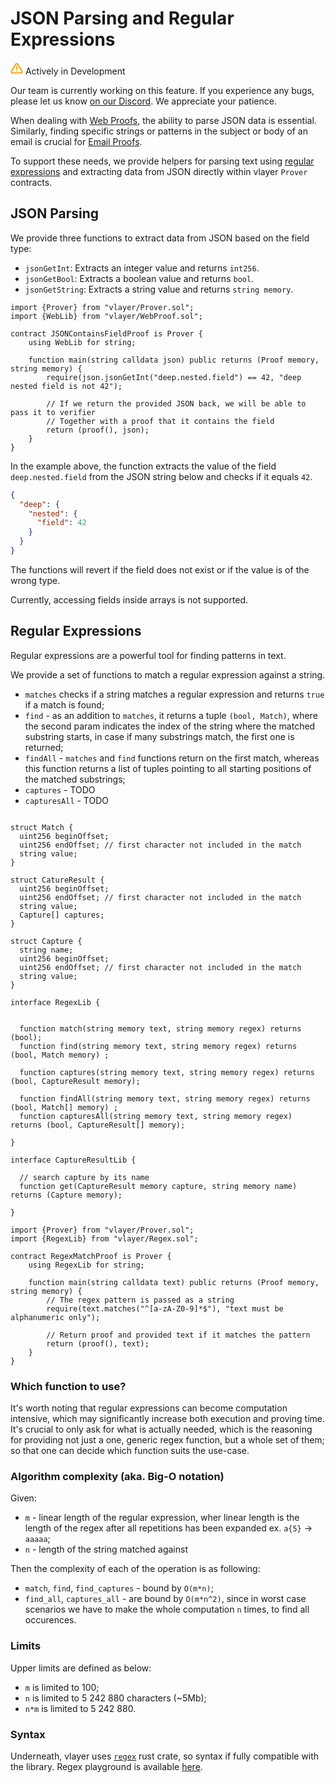 # JSON Parsing and Regular Expressions

<div class="feature-card feature-in-dev">
  <div class="title">
    <svg width="20" height="20" viewBox="0 0 20 20" fill="none" xmlns="http://www.w3.org/2000/svg">
    <path d="M8.57499 3.21665L1.51665 15C1.37113 15.252 1.29413 15.5377 1.29331 15.8288C1.2925 16.1198 1.3679 16.4059 1.51201 16.6588C1.65612 16.9116 1.86392 17.1223 2.11474 17.2699C2.36556 17.4174 2.65065 17.4968 2.94165 17.5H17.0583C17.3493 17.4968 17.6344 17.4174 17.8852 17.2699C18.136 17.1223 18.3439 16.9116 18.488 16.6588C18.6321 16.4059 18.7075 16.1198 18.7067 15.8288C18.7058 15.5377 18.6288 15.252 18.4833 15L11.425 3.21665C11.2764 2.97174 11.0673 2.76925 10.8176 2.62872C10.568 2.48819 10.2864 2.41437 9.99999 2.41437C9.71354 2.41437 9.43193 2.48819 9.18232 2.62872C8.93272 2.76925 8.72355 2.97174 8.57499 3.21665V3.21665Z" stroke="#FCA004" stroke-width="2" stroke-linecap="round" stroke-linejoin="round"/>
    <path d="M10 7.5V10.8333" stroke="#FCA004" stroke-width="2" stroke-linecap="round" stroke-linejoin="round"/>
    <path d="M10 14.1667H10.0083" stroke="#FCA004" stroke-width="2" stroke-linecap="round" stroke-linejoin="round"/>
    </svg>
    Actively in Development
  </div>
  <p>Our team is currently working on this feature. If you experience any bugs, please let us know <a href="https://discord.gg/JS6whdessP" target="_blank">on our Discord</a>. We appreciate your patience. </p>
</div>

When dealing with [Web Proofs](/features/web.html), the ability to parse JSON data is essential. Similarly, finding specific strings or patterns in the subject or body of an email is crucial for [Email Proofs](/features/email.html). 

To support these needs, we provide helpers for parsing text using [regular expressions](https://en.wikipedia.org/wiki/Regular_expression) and extracting data from JSON directly within vlayer `Prover` contracts.

## JSON Parsing

We provide three functions to extract data from JSON based on the field type:
- `jsonGetInt`: Extracts an integer value and returns `int256`.
- `jsonGetBool`: Extracts a boolean value and returns `bool`.
- `jsonGetString`: Extracts a string value and returns `string memory`.

```solidity
import {Prover} from "vlayer/Prover.sol";
import {WebLib} from "vlayer/WebProof.sol";

contract JSONContainsFieldProof is Prover {
    using WebLib for string;

    function main(string calldata json) public returns (Proof memory, string memory) {
        require(json.jsonGetInt("deep.nested.field") == 42, "deep nested field is not 42");
        
        // If we return the provided JSON back, we will be able to pass it to verifier
        // Together with a proof that it contains the field
        return (proof(), json);
    }
}
```

In the example above, the function extracts the value of the field `deep.nested.field` from the JSON string below and checks if it equals `42`.

```json
{
  "deep": {
    "nested": {
      "field": 42
    }
  }
}
```

The functions will revert if the field does not exist or if the value is of the wrong type. 

Currently, accessing fields inside arrays is not supported.

## Regular Expressions
Regular expressions are a powerful tool for finding patterns in text.

We provide a set of functions to match a regular expression against a string.
- `matches` checks if a string matches a regular expression and returns `true` if a match is found;
- `find` - as an addition to `matches`, it returns a tuple `(bool, Match)`, where the second param indicates the index of the string where the matched substring starts, in case if many substrings match, the first one is returned;
- `findAll` - `matches` and `find` functions return on the first match, whereas this function returns a list of tuples pointing to all starting positions of the matched substrings; 
- `captures` -  TODO
- `capturesAll` - TODO


```solidity

struct Match {
  uint256 beginOffset;
  uint256 endOffset; // first character not included in the match
  string value;
}

struct CatureResult {
  uint256 beginOffset;
  uint256 endOffset; // first character not included in the match
  string value;
  Capture[] captures;
}

struct Capture {
  string name;
  uint256 beginOffset;
  uint256 endOffset; // first character not included in the match
  string value;
}

interface RegexLib {


  function match(string memory text, string memory regex) returns (bool);
  function find(string memory text, string memory regex) returns (bool, Match memory) ;

  function captures(string memory text, string memory regex) returns (bool, CaptureResult memory);

  function findAll(string memory text, string memory regex) returns (bool, Match[] memory) ;
  function capturesAll(string memory text, string memory regex) returns (bool, CaptureResult[] memory);
  
}

interface CaptureResultLib {

  // search capture by its name
  function get(CaptureResult memory capture, string memory name) returns (Capture memory); 

}

```

```solidity
import {Prover} from "vlayer/Prover.sol";
import {RegexLib} from "vlayer/Regex.sol";

contract RegexMatchProof is Prover {
    using RegexLib for string;

    function main(string calldata text) public returns (Proof memory, string memory) {
        // The regex pattern is passed as a string
        require(text.matches("^[a-zA-Z0-9]*$"), "text must be alphanumeric only");

        // Return proof and provided text if it matches the pattern
        return (proof(), text);
    }
}
```

### Which function to use?
It's worth noting that regular expressions can become computation intensive, which may significantly increase both execution and proving time.
It's crucial to only ask for what is actually needed, which is the reasoning for providing not just a one, generic regex function, but a whole set of them; 
so that one can decide which function suits the use-case.

### Algorithm complexity (aka. Big-O notation)
Given:
- `m` - linear length of the regular expression, wher linear length is the length of the regex after all repetitions has been expanded ex. `a{5}` -> `aaaaa`;
- `n` - length of the string matched against

Then the complexity of each of the operation is as following:
- `match`, `find`, `find_captures` - bound by `O(m*n)`;
- `find_all`, `captures_all` - are bound by `O(m*n^2)`, since in worst case scenarios we have to make the whole computation `n` times, to find all occurences. 

### Limits
Upper limits are defined as below:
- `m` is limited to 100;
- `n` is limited to 5 242 880 characters (~5Mb);
- `n*m` is limited to 5 242 880.

### Syntax
Underneath, vlayer uses [`regex`](https://docs.rs/regex/latest/regex) rust crate, so syntax if fully compatible with the library.
Regex playground is available [here](https://rustexp.lpil.uk).
